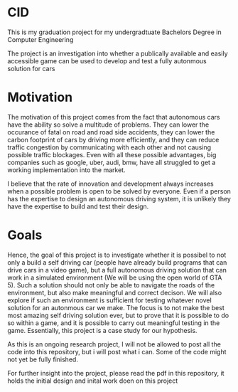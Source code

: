 # CID

This is my graduation project for my undergradtuate Bachelors Degree in Computer Engineering

The project is an investigation into whether a publically available and easily accessible game can be used to develop and test a fully autonmous solution for cars

# Motivation
The motivation of this project comes from the fact that autonomous cars have the ability so solve a multitude of problems. They can lower the occurance of fatal on road and road side accidents, they can lower the carbon footprint of cars by driving more efficiently, and they can reduce traffic congestion by communicating with each other and not causing possible traffic blockages. Even with all these possible advantages, big companies such as google, uber, audi, bmw, have all struggled to get a working implementation into the market.

I believe that the rate of innovation and development always increases when a possible problem is open to be solved by everyone. Even if a person has the expertise to design an autonomous driving system, it is unlikely they have the expertise to build and test their design.

# Goals
Hence, the goal of this project is to investigate whether it is possibel to not only a build a self driving car (people have already build programs that can drive cars in a video game), but a full autonomous driving solution that can work in a simulated environment (We will be using the open world of GTA 5). Such a solution should not only be able to navigate the roads of the environment, but also make meaningful and correct decison. We will also explore if such an environment is sufficient for testing whatever novel solution for an autonmous car we make.
The focus is to not make the best most amazing self driving solution ever, but to prove that it is possible to do so within a game, and it is possible to carry out meaningful testing in the game. Essentially, this project is a case study for our hypothesis.

As this is an ongoing research project, I will not be allowed to post all the code into this repository, but  i will post what i can. Some of the code might not yet be fully finished.

For further insight into the project, please read the pdf in this repository, it holds the initial design and inital work doen on this project
